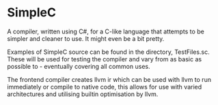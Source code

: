 # SimpleC

A compiler, written using C#, for a C-like language that attempts to be simpler and cleaner to use. It might even be a bit pretty.

Examples of SimpleC source can be found in the directory, TestFiles.sc. These will be used for testing the compiler and vary from as basic as possible to - eventually
covering all common uses.

The frontend compiler creates llvm ir which can be used with llvm to run immediately or compile to native code, this allows for use with varied architectures and
utilising builtin optimisation by llvm.
